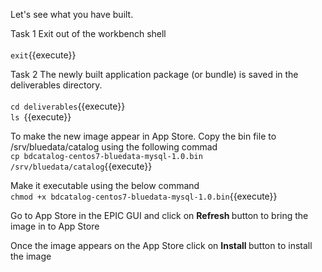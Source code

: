 Let's see what you have built.

Task 1 
Exit out of the workbench shell
<br><br>`exit`{{execute}}

Task 2
The newly built application package (or bundle) is saved in the deliverables directory.
<br><br>`cd deliverables`{{execute}}
<br>`ls `{{execute}}

To make the new image appear in App Store.
Copy the bin file to /srv/bluedata/catalog using the following commad
<br>`cp bdcatalog-centos7-bluedata-mysql-1.0.bin /srv/bluedata/catalog`{{execute}}

Make it executable using the below command
<br>`chmod +x bdcatalog-centos7-bluedata-mysql-1.0.bin`{{execute}}

Go to App Store in the EPIC GUI and click on <b>Refresh </b>button to bring the image in to App Store

Once the image appears on the App Store click on <b>Install </b> button to install the image
